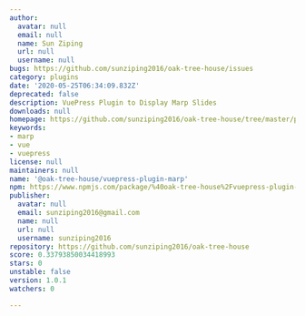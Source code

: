 ```yaml
---
author:
  avatar: null
  email: null
  name: Sun Ziping
  url: null
  username: null
bugs: https://github.com/sunziping2016/oak-tree-house/issues
category: plugins
date: '2020-05-25T06:34:09.832Z'
deprecated: false
description: VuePress Plugin to Display Marp Slides
downloads: null
homepage: https://github.com/sunziping2016/oak-tree-house/tree/master/packages/%40oak-tree-house/vuepress-plugin-marp#readme
keywords:
- marp
- vue
- vuepress
license: null
maintainers: null
name: '@oak-tree-house/vuepress-plugin-marp'
npm: https://www.npmjs.com/package/%40oak-tree-house%2Fvuepress-plugin-marp
publisher:
  avatar: null
  email: sunziping2016@gmail.com
  name: null
  url: null
  username: sunziping2016
repository: https://github.com/sunziping2016/oak-tree-house
score: 0.33793850034418993
stars: 0
unstable: false
version: 1.0.1
watchers: 0

---
```


